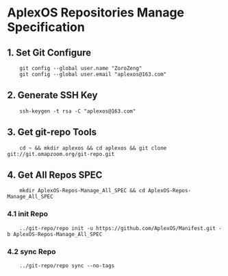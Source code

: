# AplexOS Repositories Manage Specification

## 1. Set Git Configure

```shell
    git config --global user.name "ZoroZeng"
    git config --global user.email "aplexos@163.com"
```

## 2. Generate SSH Key

```shell
    ssh-keygen -t rsa -C "aplexos@163.com"
```


## 3. Get git-repo Tools

```shell
    cd ~ && mkdir aplexos && cd aplexos && git clone git://git.omapzoom.org/git-repo.git
```


## 4. Get All Repos SPEC

```shell
    mkdir AplexOS-Repos-Manage_All_SPEC && cd AplexOS-Repos-Manage_All_SPEC 
```

### 4.1 init Repo

```shell
    ../git-repo/repo init -u https://github.com/AplexOS/Manifest.git -b AplexOS-Repos-Manage_All_SPEC
```

### 4.2 sync Repo

```shell
    ../git-repo/repo sync --no-tags
```
